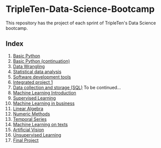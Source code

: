 # TripleTen-Data-Science-Bootcamp
This repository has the project of each sprint of TripleTen's Data Science bootcamp.

## Index

1. [Basic Python](Sprint1_Project)
2. [Basic Python (continuation)](Sprint2_Project)
3. [Data Wrangling](Sprint3_Project)
4. [Statistical data analysis](Sprint4_Project)
5. [Software development tools](Sprint5_Project)
6. [Integrated project 1](Sprint6_Project)
7. [Data collection and storage (SQL)](Sprint7_Project)
To be continued...
8. [Machine Learning Introduction](Sprint8_Project)
9. [Supervised Learning](Sprint9_Project)
10. [Machine Learning in business](Sprint10_Project)
11. [Linear Algebra](Sprint11_Project)
12. [Numeric Methods](Sprint12_Project)
13. [Temporal Series](Sprint13_Project)
14. [Machine Learning on texts](Sprint14_Project)
15. [Artificial Vision](Sprint15_Project)
16. [Unsupervised Learning](Sprint16_Project)
17. [Final Project](Sprint17_Project)
